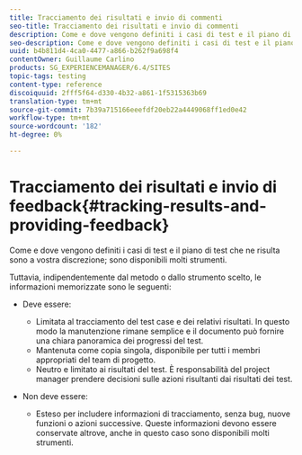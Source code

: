 ```yaml
---
title: Tracciamento dei risultati e invio di commenti
seo-title: Tracciamento dei risultati e invio di commenti
description: Come e dove vengono definiti i casi di test e il piano di test risultante, è a discrezione dell'utente
seo-description: Come e dove vengono definiti i casi di test e il piano di test risultante, è a discrezione dell'utente
uuid: b4b811d4-4ca0-4477-a866-b262f9a698f4
contentOwner: Guillaume Carlino
products: SG_EXPERIENCEMANAGER/6.4/SITES
topic-tags: testing
content-type: reference
discoiquuid: 2fff5f64-d330-4b32-a861-1f5315363b69
translation-type: tm+mt
source-git-commit: 7b39a715166eeefdf20eb22a4449068ff1ed0e42
workflow-type: tm+mt
source-wordcount: '182'
ht-degree: 0%

---
```



# Tracciamento dei risultati e invio di feedback{#tracking-results-and-providing-feedback}

Come e dove vengono definiti i casi di test e il piano di test che ne risulta sono a vostra discrezione; sono disponibili molti strumenti.

Tuttavia, indipendentemente dal metodo o dallo strumento scelto, le informazioni memorizzate sono le seguenti:

* Deve essere:

   * Limitata al tracciamento del test case e dei relativi risultati. In questo modo la manutenzione rimane semplice e il documento può fornire una chiara panoramica dei progressi del test.
   * Mantenuta come copia singola, disponibile per tutti i membri appropriati del team di progetto.
   * Neutro e limitato ai risultati del test. È responsabilità del project manager prendere decisioni sulle azioni risultanti dai risultati dei test.

* Non deve essere:

   * Esteso per includere informazioni di tracciamento, senza bug, nuove funzioni o azioni successive. Queste informazioni devono essere conservate altrove, anche in questo caso sono disponibili molti strumenti.

